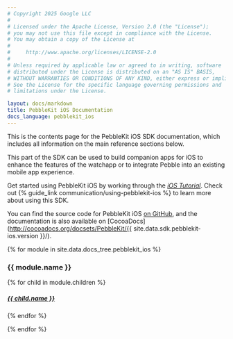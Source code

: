 ```yaml
---
# Copyright 2025 Google LLC
#
# Licensed under the Apache License, Version 2.0 (the "License");
# you may not use this file except in compliance with the License.
# You may obtain a copy of the License at
#
#     http://www.apache.org/licenses/LICENSE-2.0
#
# Unless required by applicable law or agreed to in writing, software
# distributed under the License is distributed on an "AS IS" BASIS,
# WITHOUT WARRANTIES OR CONDITIONS OF ANY KIND, either express or implied.
# See the License for the specific language governing permissions and
# limitations under the License.

layout: docs/markdown
title: PebbleKit iOS Documentation
docs_language: pebblekit_ios
---
```


This is the contents page for the PebbleKit iOS SDK documentation, which
includes all information on the main reference sections below.

This part of the SDK can be used to build companion apps for iOS to enhance the
features of the watchapp or to integrate Pebble into an existing mobile app
experience.

Get started using PebbleKit iOS by working through the
[*iOS Tutorial*](/tutorials/ios-tutorial/part1). Check out
{% guide_link communication/using-pebblekit-ios %} to learn more about using
this SDK.

You can find the source code for PebbleKit iOS
[on GitHub](https://github.com/pebble/pebble-ios-sdk), and the documentation
is also available on
[CocoaDocs](http://cocoadocs.org/docsets/PebbleKit/{{ site.data.sdk.pebblekit-ios.version }}/).

{% for module in site.data.docs_tree.pebblekit_ios %}
<h3>{{ module.name }}</h3>
{% for child in module.children %}
<h5><a href="{{ child.url }}">{{ child.name }}</a></h5>
{% endfor %}
<p/>
{% endfor %}

